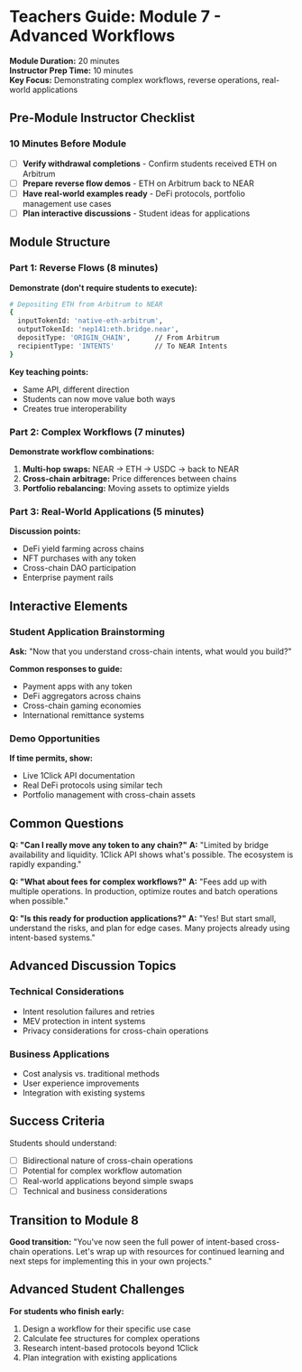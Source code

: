 # Teachers Guide: Module 7 - Advanced Workflows

**Module Duration:** 20 minutes  
**Instructor Prep Time:** 10 minutes  
**Key Focus:** Demonstrating complex workflows, reverse operations, real-world applications

## Pre-Module Instructor Checklist

### 10 Minutes Before Module
- [ ] **Verify withdrawal completions** - Confirm students received ETH on Arbitrum
- [ ] **Prepare reverse flow demos** - ETH on Arbitrum back to NEAR
- [ ] **Have real-world examples ready** - DeFi protocols, portfolio management use cases
- [ ] **Plan interactive discussions** - Student ideas for applications

## Module Structure

### Part 1: Reverse Flows (8 minutes)
**Demonstrate (don't require students to execute):**
```bash
# Depositing ETH from Arbitrum to NEAR
{
  inputTokenId: 'native-eth-arbitrum',
  outputTokenId: 'nep141:eth.bridge.near',
  depositType: 'ORIGIN_CHAIN',      // From Arbitrum
  recipientType: 'INTENTS'          // To NEAR Intents
}
```

**Key teaching points:**
- Same API, different direction
- Students can now move value both ways
- Creates true interoperability

### Part 2: Complex Workflows (7 minutes)
**Demonstrate workflow combinations:**

1. **Multi-hop swaps:** NEAR → ETH → USDC → back to NEAR
2. **Cross-chain arbitrage:** Price differences between chains
3. **Portfolio rebalancing:** Moving assets to optimize yields

### Part 3: Real-World Applications (5 minutes)
**Discussion points:**
- DeFi yield farming across chains
- NFT purchases with any token
- Cross-chain DAO participation
- Enterprise payment rails

## Interactive Elements

### Student Application Brainstorming
**Ask:** "Now that you understand cross-chain intents, what would you build?"

**Common responses to guide:**
- Payment apps with any token
- DeFi aggregators across chains  
- Cross-chain gaming economies
- International remittance systems

### Demo Opportunities
**If time permits, show:**
- Live 1Click API documentation
- Real DeFi protocols using similar tech
- Portfolio management with cross-chain assets

## Common Questions

**Q: "Can I really move any token to any chain?"**
**A:** "Limited by bridge availability and liquidity. 1Click API shows what's possible. The ecosystem is rapidly expanding."

**Q: "What about fees for complex workflows?"**
**A:** "Fees add up with multiple operations. In production, optimize routes and batch operations when possible."

**Q: "Is this ready for production applications?"**
**A:** "Yes! But start small, understand the risks, and plan for edge cases. Many projects already using intent-based systems."

## Advanced Discussion Topics

### Technical Considerations
- Intent resolution failures and retries
- MEV protection in intent systems
- Privacy considerations for cross-chain operations

### Business Applications
- Cost analysis vs. traditional methods
- User experience improvements
- Integration with existing systems

## Success Criteria

Students should understand:
- [ ] Bidirectional nature of cross-chain operations
- [ ] Potential for complex workflow automation
- [ ] Real-world applications beyond simple swaps
- [ ] Technical and business considerations

## Transition to Module 8

**Good transition:**
"You've now seen the full power of intent-based cross-chain operations. Let's wrap up with resources for continued learning and next steps for implementing this in your own projects."

## Advanced Student Challenges

**For students who finish early:**
1. Design a workflow for their specific use case
2. Calculate fee structures for complex operations
3. Research intent-based protocols beyond 1Click
4. Plan integration with existing applications 